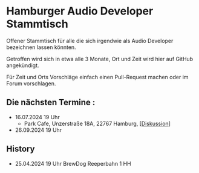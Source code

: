 # Hamburger Audio Developer Stammtisch

Offener Stammtisch für alle die sich irgendwie als Audio Developer bezeichnen lassen könnten.

Getroffen wird sich in etwa alle 3 Monate, Ort und Zeit wird hier auf GitHub angekündigt.

Für Zeit und Orts Vorschläge einfach einen Pull-Request machen oder im Forum vorschlagen.

## Die nächsten Termine :

- 16.07.2024 19 Uhr
  - Park Cafe, Unzerstraße 18A, 22767 Hamburg, [[Diskussion](https://github.com/scheffle/hamburg_audio_dev_stammtisch/discussions/2)]
- 26.09.2024 19 Uhr

## History

- 25.04.2024 19 Uhr BrewDog Reeperbahn 1 HH
